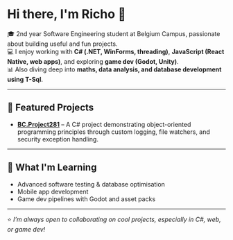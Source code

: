 # Hi there, I'm Richo 👋  

🎓 2nd year Software Engineering student at Belgium Campus, passionate about building useful and fun projects.  
💻 I enjoy working with **C# (.NET, WinForms, threading)**, **JavaScript (React Native, web apps)**, and exploring **game dev (Godot, Unity)**.  
📊 Also diving deep into **maths, data analysis, and database development using T-Sql**.  

<!---

## 🔧 Tech Stack
- **Languages**: C#, JavaScript, SQL, Python
- **Frameworks & Tools**: .NET, React Native (Expo), Godot
- **Databases**: SQL Server, MySQL  
--->
---

## 📂 Featured Projects
- [**BC.Project281**](https://github.com/RichoLab/BC.Project281) – A C# project demonstrating object-oriented programming principles through custom logging, file watchers, and security exception handling.  

---

## 🌱 What I'm Learning
- Advanced software testing & database optimisation  
- Mobile app development  
- Game dev pipelines with Godot and asset packs  

---
<!---
## 📫 Connect with Me
- GitHub: [@RichoLab](https://github.com/RichoLab)  

--->

⭐ *I’m always open to collaborating on cool projects, especially in C#, web, or game dev!* 
